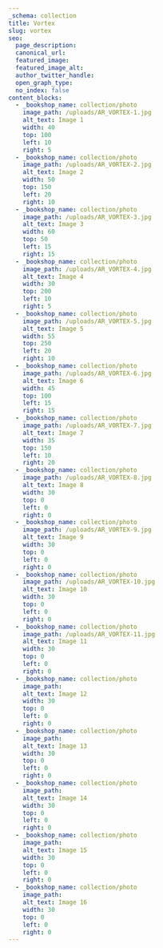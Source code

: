 ```yaml
---
_schema: collection
title: Vortex
slug: vortex
seo:
  page_description:
  canonical_url:
  featured_image:
  featured_image_alt:
  author_twitter_handle:
  open_graph_type:
  no_index: false
content_blocks:
  - _bookshop_name: collection/photo
    image_path: /uploads/AR_VORTEX-1.jpg
    alt_text: Image 1
    width: 40
    top: 100
    left: 10
    right: 5
  - _bookshop_name: collection/photo
    image_path: /uploads/AR_VORTEX-2.jpg
    alt_text: Image 2
    width: 50
    top: 150
    left: 20
    right: 10
  - _bookshop_name: collection/photo
    image_path: /uploads/AR_VORTEX-3.jpg
    alt_text: Image 3
    width: 60
    top: 50
    left: 15
    right: 15
  - _bookshop_name: collection/photo
    image_path: /uploads/AR_VORTEX-4.jpg
    alt_text: Image 4
    width: 30
    top: 200
    left: 10
    right: 5
  - _bookshop_name: collection/photo
    image_path: /uploads/AR_VORTEX-5.jpg
    alt_text: Image 5
    width: 55
    top: 250
    left: 20
    right: 10
  - _bookshop_name: collection/photo
    image_path: /uploads/AR_VORTEX-6.jpg
    alt_text: Image 6
    width: 45
    top: 100
    left: 15
    right: 15
  - _bookshop_name: collection/photo
    image_path: /uploads/AR_VORTEX-7.jpg
    alt_text: Image 7
    width: 35
    top: 150
    left: 10
    right: 20
  - _bookshop_name: collection/photo
    image_path: /uploads/AR_VORTEX-8.jpg
    alt_text: Image 8
    width: 30
    top: 0
    left: 0
    right: 0
  - _bookshop_name: collection/photo
    image_path: /uploads/AR_VORTEX-9.jpg
    alt_text: Image 9
    width: 30
    top: 0
    left: 0
    right: 0
  - _bookshop_name: collection/photo
    image_path: /uploads/AR_VORTEX-10.jpg
    alt_text: Image 10
    width: 30
    top: 0
    left: 0
    right: 0
  - _bookshop_name: collection/photo
    image_path: /uploads/AR_VORTEX-11.jpg
    alt_text: Image 11
    width: 30
    top: 0
    left: 0
    right: 0
  - _bookshop_name: collection/photo
    image_path:
    alt_text: Image 12
    width: 30
    top: 0
    left: 0
    right: 0
  - _bookshop_name: collection/photo
    image_path:
    alt_text: Image 13
    width: 30
    top: 0
    left: 0
    right: 0
  - _bookshop_name: collection/photo
    image_path:
    alt_text: Image 14
    width: 30
    top: 0
    left: 0
    right: 0
  - _bookshop_name: collection/photo
    image_path:
    alt_text: Image 15
    width: 30
    top: 0
    left: 0
    right: 0
  - _bookshop_name: collection/photo
    image_path:
    alt_text: Image 16
    width: 30
    top: 0
    left: 0
    right: 0
---
```

